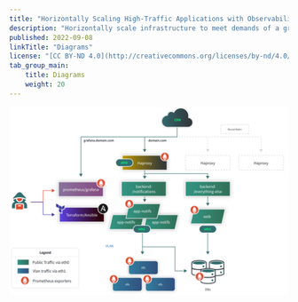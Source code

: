 ```yaml
---
title: "Horizontally Scaling High-Traffic Applications with Observability and Monitoring"
description: "Horizontally scale infrastructure to meet demands of a growing application through HAProxy, and monitor with Prometheus and Grafana."
published: 2022-09-08
linkTitle: "Diagrams"
license: "[CC BY-ND 4.0](http://creativecommons.org/licenses/by-nd/4.0/)"
tab_group_main:
    title: Diagrams
    weight: 20
---
```


!["Horizontally Scaling High-Traffic Application"](ha-scaling.jpg)